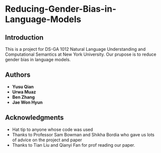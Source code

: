 # Reducing-Gender-Bias-in-Language-Models

## Introduction

This is a project for DS-GA 1012 Natural Language Understanding and Computational Semantics at New York University. Our prupose is to reduce gender bias in language models.

## Authors

* **Yusu Qian** 
* **Urwa Muaz** 
* **Ben Zhang** 
* **Jae Won Hyun** 

## Acknowledgments

* Hat tip to anyone whose code was used
* Thanks to Professor Sam Bowman and Shikha Bordia who gave us lots of advice on the project and paper 
* Thanks to Tian Liu and Qianyi Fan for prof reading our paper.
